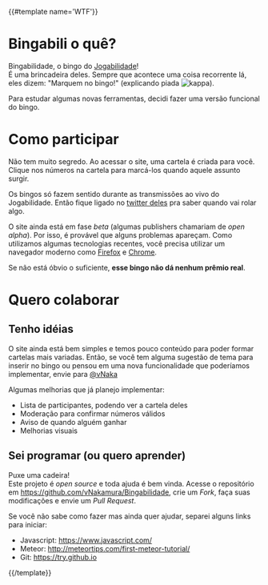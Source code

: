 {{#template name='WTF'}}
# Bingabili o quê?
Bingabilidade, o bingo do [Jogabilidade](http://jogabilida.de)!  
É uma brincadeira deles. Sempre que acontece uma coisa recorrente lá, eles dizem: "Marquem no bingo!" (explicando piada ![kappa](http://static-cdn.jtvnw.net/emoticons/v1/25/1.0)).

Para estudar algumas novas ferramentas, decidi fazer uma versão funcional do bingo.

# Como participar
Não tem muito segredo. Ao acessar o site, uma cartela é criada para você. Clique nos números na cartela para marcá-los quando aquele assunto surgir.

Os bingos só fazem sentido durante as transmissões ao vivo do Jogabilidade. Então fique ligado no [twitter deles](http://twitter.com/jogabilidade) pra saber quando vai rolar algo.

O site ainda está em fase *beta* (algumas publishers chamariam de *open alpha*). Por isso, é provável que alguns problemas apareçam. Como utilizamos algumas tecnologias recentes, você precisa utilizar um navegador moderno como [Firefox](http://firefox.com) e [Chrome](http://chrome.google.com).

Se não está óbvio o suficiente, **esse bingo não dá nenhum prêmio real**.

# Quero colaborar

## Tenho idéias
O site ainda está bem simples e temos pouco conteúdo para poder formar cartelas mais variadas. Então, se você tem alguma sugestão de tema para inserir no bingo ou pensou em uma nova funcionalidade que poderíamos implementar, envie para [@vNaka](http://twitter.com/vNaka)

Algumas melhorias que já planejo implementar:

* Lista de participantes, podendo ver a cartela deles
* Moderação para confirmar números válidos
* Aviso de quando alguém ganhar
* Melhorias visuais

## Sei programar (ou quero aprender)

Puxe uma cadeira!  
Este projeto é *open source* e toda ajuda é bem vinda. Acesse o repositório em <https://github.com/vNakamura/Bingabilidade>, crie um *Fork*, faça suas modificações e envie um *Pull Request*.

Se você não sabe como fazer mas ainda quer ajudar, separei alguns links para iniciar:

* Javascript: <https://www.javascript.com/>
* Meteor: <http://meteortips.com/first-meteor-tutorial/>
* Git: <https://try.github.io>

{{/template}}
